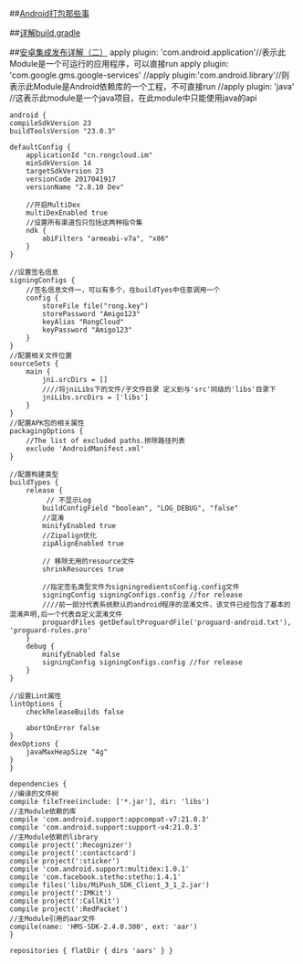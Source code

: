 	
##[Android打包那些事](http://www.jayfeng.com/2015/11/07/Android%E6%89%93%E5%8C%85%E7%9A%84%E9%82%A3%E4%BA%9B%E4%BA%8B/)

##[详解build.gradle](http://ask.android-studio.org/?/article/40)

##[安卓集成发布详解（二）](http://frank-zhu.github.io/android/2015/06/15/android-release_app_build_gradle/)
	apply plugin: 'com.android.application'//表示此Module是一个可运行的应用程序，可以直接run
	apply plugin: 'com.google.gms.google-services'
	//apply plugin:'com.android.library'//则表示此Module是Android依赖库的一个工程，不可直接run
	//apply plugin: 'java' //这表示此module是一个java项目，在此module中只能使用java的api

	android {
    compileSdkVersion 23
    buildToolsVersion "23.0.3"

    defaultConfig {
        applicationId "cn.rongcloud.im"
        minSdkVersion 14
        targetSdkVersion 23
        versionCode 2017041917
        versionName "2.8.10 Dev"

        //开启MultiDex
        multiDexEnabled true
		//设置所有渠道包只包括这两种指令集
        ndk {
            abiFilters "armeabi-v7a", "x86"
        }
    }

	//设置签名信息
    signingConfigs {
		//签名信息文件一，可以有多个，在buildTyes中任意调用一个
        config {
            storeFile file("rong.key")
            storePassword "Amigo123"
            keyAlias "RongCloud"
            keyPassword "Amigo123"
        }
    }
	//配置相关文件位置
    sourceSets {
        main {
            jni.srcDirs = []
			////将jniLibs下的文件/子文件目录 定义到与'src'同级的'libs'目录下
            jniLibs.srcDirs = ['libs']
        }
    }
	//配置APK包的相关属性
    packagingOptions {
		//The list of excluded paths.排除路径列表
        exclude 'AndroidManifest.xml'
    }

	//配置构建类型
    buildTypes {
        release {
			 // 不显示Log
            buildConfigField "boolean", "LOG_DEBUG", "false"
            //混淆
            minifyEnabled true
            //Zipalign优化
            zipAlignEnabled true

            // 移除无用的resource文件
            shrinkResources true
          	
			//指定签名类型文件为signingredientsConfig.config文件
            signingConfig signingConfigs.config //for release
			////前一部分代表系统默认的android程序的混淆文件，该文件已经包含了基本的混淆声明,后一个代表自定义混淆文件
            proguardFiles getDefaultProguardFile('proguard-android.txt'), 'proguard-rules.pro'
        }
        debug {
            minifyEnabled false
            signingConfig signingConfigs.config //for release
        }
    }

	//设置Lint属性
    lintOptions {
        checkReleaseBuilds false

        abortOnError false
    }
    dexOptions {
        javaMaxHeapSize "4g"
    }
	}

	dependencies {
	//编译的文件树
    compile fileTree(include: ['*.jar'], dir: 'libs')
	//主Module依赖的库
    compile 'com.android.support:appcompat-v7:21.0.3'
    compile 'com.android.support:support-v4:21.0.3'
    //主Module依赖的library
    compile project(':Recognizer')
    compile project(':contactcard')
    compile project(':sticker')
    compile 'com.android.support:multidex:1.0.1'
    compile 'com.facebook.stetho:stetho:1.4.1'
    compile files('libs/MiPush_SDK_Client_3_1_2.jar')
    compile project(':IMKit')
    compile project(':CallKit')
    compile project(':RedPacket')
	//主Module引用的aar文件
    compile(name: 'HMS-SDK-2.4.0.300', ext: 'aar')
	}

	repositories { flatDir { dirs 'aars' } }